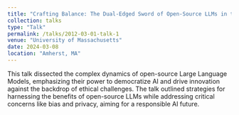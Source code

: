 ```yaml
---
title: "Crafting Balance: The Dual-Edged Sword of Open-Source LLMs in the Quest for Responsible AI"
collection: talks
type: "Talk"
permalink: /talks/2012-03-01-talk-1
venue: "University of Massachusetts"
date: 2024-03-08
location: "Amherst, MA"
---
```


This talk dissected the complex dynamics of open-source Large Language Models, emphasizing their power to democratize AI and drive innovation against the backdrop of ethical challenges. The talk outlined strategies for harnessing the benefits of open-source LLMs while addressing critical concerns like bias and privacy, aiming for a responsible AI future.
